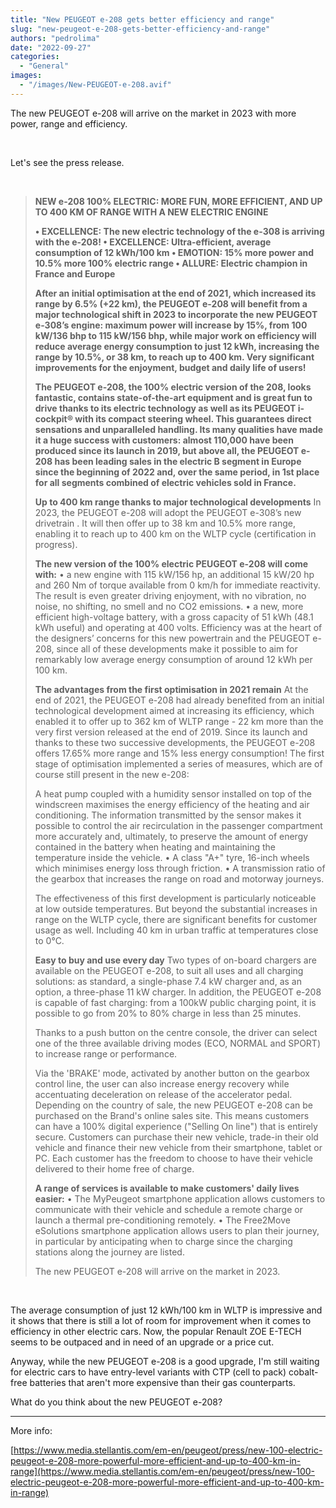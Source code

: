 ```yaml
---
title: "New PEUGEOT e-208 gets better efficiency and range"
slug: "new-peugeot-e-208-gets-better-efficiency-and-range"
authors: "pedrolima"
date: "2022-09-27"
categories:
  - "General"
images:
  - "/images/New-PEUGEOT-e-208.avif"
---
```


The new PEUGEOT e-208 will arrive on the market in 2023 with more power, range and efficiency.

 

Let's see the press release.

 

> **NEW e-208 100% ELECTRIC: MORE FUN, MORE EFFICIENT, AND UP TO 400 KM OF RANGE WITH A NEW ELECTRIC ENGINE**
> 
> **• EXCELLENCE: The new electric technology of the e-308 is arriving with the e-208! • EXCELLENCE: Ultra-efficient, average consumption of 12 kWh/100 km • EMOTION: 15% more power and 10.5% more 100% electric range • ALLURE: Electric champion in France and Europe**
> 
> **After an initial optimisation at the end of 2021, which increased its range by 6.5% (+22 km), the PEUGEOT e-208 will benefit from a major technological shift in 2023 to incorporate the new PEUGEOT e-308’s engine: maximum power will increase by 15%, from 100 kW/136 bhp to 115 kW/156 bhp, while major work on efficiency will reduce average energy consumption to just 12 kWh, increasing the range by 10.5%, or 38 km, to reach up to 400 km. Very significant improvements for the enjoyment, budget and daily life of users!**
> 
> **The PEUGEOT e-208, the 100% electric version of the 208, looks fantastic, contains state-of-the-art equipment and is great fun to drive thanks to its electric technology as well as its PEUGEOT i-cockpit® with its compact steering wheel. This guarantees direct sensations and unparalleled handling. Its many qualities have made it a huge success with customers: almost 110,000 have been produced since its launch in 2019, but above all, the PEUGEOT e-208 has been leading sales in the electric B segment in Europe since the beginning of 2022 and, over the same period, in 1st place for all segments combined of electric vehicles sold in France.**
> 
> **Up to 400 km range thanks to major technological developments** In 2023, the PEUGEOT e-208 will adopt the PEUGEOT e-308’s new drivetrain . It will then offer up to 38 km and 10.5% more range, enabling it to reach up to 400 km on the WLTP cycle (certification in progress).
> 
> **The new version of the 100% electric PEUGEOT e-208 will come with:** • a new engine with 115 kW/156 hp, an additional 15 kW/20 hp and 260 Nm of torque available from 0 km/h for immediate reactivity. The result is even greater driving enjoyment, with no vibration, no noise, no shifting, no smell and no CO2 emissions. • a new, more efficient high-voltage battery, with a gross capacity of 51 kWh (48.1 kWh useful) and operating at 400 volts. Efficiency was at the heart of the designers’ concerns for this new powertrain and the PEUGEOT e-208, since all of these developments make it possible to aim for remarkably low average energy consumption of around 12 kWh per 100 km.
> 
> **The advantages from the first optimisation in 2021 remain** At the end of 2021, the PEUGEOT e-208 had already benefited from an initial technological development aimed at increasing its efficiency, which enabled it to offer up to 362 km of WLTP range - 22 km more than the very first version released at the end of 2019. Since its launch and thanks to these two successive developments, the PEUGEOT e-208 offers 17.65% more range and 15% less energy consumption! The first stage of optimisation implemented a series of measures, which are of course still present in the new e-208:
> 
> A heat pump coupled with a humidity sensor installed on top of the windscreen maximises the energy efficiency of the heating and air conditioning. The information transmitted by the sensor makes it possible to control the air recirculation in the passenger compartment more accurately and, ultimately, to preserve the amount of energy contained in the battery when heating and maintaining the temperature inside the vehicle. • A class "A+" tyre, 16-inch wheels which minimises energy loss through friction. • A transmission ratio of the gearbox that increases the range on road and motorway journeys.
> 
> The effectiveness of this first development is particularly noticeable at low outside temperatures. But beyond the substantial increases in range on the WLTP cycle, there are significant benefits for customer usage as well. Including 40 km in urban traffic at temperatures close to 0°C.
> 
> **Easy to buy and use every day** Two types of on-board chargers are available on the PEUGEOT e-208, to suit all uses and all charging solutions: as standard, a single-phase 7.4 kW charger and, as an option, a three-phase 11 kW charger. In addition, the PEUGEOT e-208 is capable of fast charging: from a 100kW public charging point, it is possible to go from 20% to 80% charge in less than 25 minutes.
> 
> Thanks to a push button on the centre console, the driver can select one of the three available driving modes (ECO, NORMAL and SPORT) to increase range or performance.
> 
> Via the 'BRAKE' mode, activated by another button on the gearbox control line, the user can also increase energy recovery while accentuating deceleration on release of the accelerator pedal. Depending on the country of sale, the new PEUGEOT e-208 can be purchased on the Brand's online sales site. This means customers can have a 100% digital experience ("Selling On line") that is entirely secure. Customers can purchase their new vehicle, trade-in their old vehicle and finance their new vehicle from their smartphone, tablet or PC. Each customer has the freedom to choose to have their vehicle delivered to their home free of charge.
> 
> **A range of services is available to make customers' daily lives easier:** • The MyPeugeot smartphone application allows customers to communicate with their vehicle and schedule a remote charge or launch a thermal pre-conditioning remotely. • The Free2Move eSolutions smartphone application allows users to plan their journey, in particular by anticipating when to charge since the charging stations along the journey are listed.
> 
> The new PEUGEOT e-208 will arrive on the market in 2023.

 

The average consumption of just 12 kWh/100 km in WLTP is impressive and it shows that there is still a lot of room for improvement when it comes to efficiency in other electric cars. Now, the popular Renault ZOE E-TECH seems to be outpaced and in need of an upgrade or a price cut.

Anyway, while the new PEUGEOT e-208 is a good upgrade, I'm still waiting for electric cars to have entry-level variants with CTP (cell to pack) cobalt-free batteries that aren't more expensive than their gas counterparts.

What do you think about the new PEUGEOT e-208?

---

More info:

[https://www.media.stellantis.com/em-en/peugeot/press/new-100-electric-peugeot-e-208-more-powerful-more-efficient-and-up-to-400-km-in-range](https://www.media.stellantis.com/em-en/peugeot/press/new-100-electric-peugeot-e-208-more-powerful-more-efficient-and-up-to-400-km-in-range)
